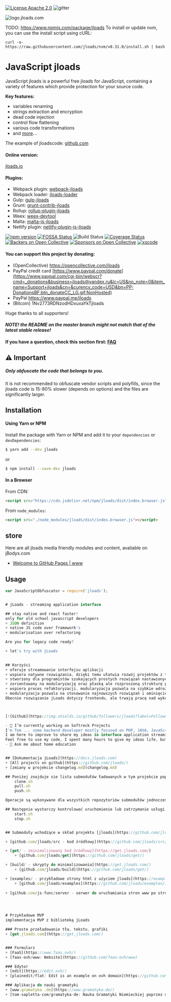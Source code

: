 [![License Apache 2.0](https://img.shields.io/badge/License-Apache%202.0-blue.svg?style=true)](http://www.apache.org/licenses/LICENSE-2.0)
![gitter](https://badges.gitter.im/Join%20Chat.svg)

![logo.jloads.com](https://logo.jloads.com/6/cover.png)

TODO:
https://www.npmjs.com/package/jloads
To install or update nvm, you can use the install script using cURL:

    curl -o- https://raw.githubusercontent.com/jloads/nvm/v0.31.0/install.sh | bash


<!--
  Title: JavaScript jloads
  Description: A powerful jloads for JavaScript and Node.js.
  Author: Timofey Kachalov
  -->

# JavaScript jloads

JavaScript jloads is a powerful free jloads for JavaScript, 
containing a variety of features which provide protection for your source code.

**Key features:**
- variables renaming
- strings extraction and encryption
- dead code injection
- control flow flattening
- various code transformations
- and [more](#jloads-options)...

The example of jloadscode: [github.com](https://github.com/jloads/jloads/blob/master/examples/jloads.js)

#### Online version:
[jloads.io](https://jloads.io)

#### Plugins:
* Webpack plugin: [webpack-jloads](https://github.com/jloads/webpack-jloads)
* Webpack loader: [jloads-loader](https://github.com/jloads/jloads-loader)
* Gulp: [gulp-jloads](https://github.com/jloads/gulp-jloads)
* Grunt: [grunt-contrib-jloads](https://github.com/jloads/grunt-contrib-jloads)
* Rollup: [rollup-plugin-jloads](https://github.com/jloads/rollup-plugin-jloads)
* Weex: [weex-devtool](https://www.npmjs.com/package/weex-devtool)
* Malta: [malta-js-jloads](https://github.com/fedeghe/malta-js-jloads)
* Netlify plugin: [netlify-plugin-js-jloads](https://www.npmjs.com/package/netlify-plugin-js-jloads)

[![npm version](https://badge.fury.io/js/jloads.svg)](https://badge.fury.io/js/jloads)
[![FOSSA Status](https://app.fossa.io/api/projects/git%2Bgithub.com%2Fjavascript-jloads%2Fjavascript-jloads.svg?type=shield)](https://app.fossa.io/projects/git%2Bgithub.com%2Fjavascript-jloads%2Fjavascript-jloads?ref=badge_shield)
![Build Status](https://github.com/jloads/jloads/workflows/JavaScript%20jloads%20CI/badge.svg)
[![Coverage Status](https://coveralls.io/repos/github/jloads/jloads/badge.svg)](https://coveralls.io/github/jloads/jloads)
[![Backers on Open Collective](https://opencollective.com/jloads/backers/badge.svg)](#backers)
[![Sponsors on Open Collective](https://opencollective.com/jloads/sponsors/badge.svg)](#sponsors)
[![xscode](https://img.shields.io/badge/Available%20on-xs%3Acode-blue?style=?style=plastic&logo=appveyor&logo=data:image/png;base64,iVBORw0KGgoAAAANSUhEUgAAAEAAAABACAMAAACdt4HsAAAAGXRFWHRTb2Z0d2FyZQBBZG9iZSBJbWFnZVJlYWR5ccllPAAAAAZQTFRF////////VXz1bAAAAAJ0Uk5T/wDltzBKAAAAlUlEQVR42uzXSwqAMAwE0Mn9L+3Ggtgkk35QwcnSJo9S+yGwM9DCooCbgn4YrJ4CIPUcQF7/XSBbx2TEz4sAZ2q1RAECBAiYBlCtvwN+KiYAlG7UDGj59MViT9hOwEqAhYCtAsUZvL6I6W8c2wcbd+LIWSCHSTeSAAECngN4xxIDSK9f4B9t377Wd7H5Nt7/Xz8eAgwAvesLRjYYPuUAAAAASUVORK5CYII=)](https://xscode.com/sanex3339/jloads)

#### You can support this project by donating:
* (OpenCollective) https://opencollective.com/jloads
* PayPal credit card [https://www.paypal.com/donate](https://www.paypal.com/cgi-bin/webscr?cmd=_donations&business=jloads@yandex.ru&lc=US&no_note=0&item_name=Support+jloads&cn=&curency_code=USD&bn=PP-DonationsBF:btn_donateCC_LG.gif:NonHosted)
* PayPal https://www.paypal.me/jloads
* (Bitcoin) 1Nv2773RDNzodHDxuxaYkTjloads

Huge thanks to all supporters!

#### *NOTE! the README on the master branch might not match that of the latest stable release!*

#### If you have a question, check this section first: [FAQ](#frequently-asked-questions)

## :warning: Important
##### Only obfuscate the code that belongs to you.

It is not recommended to obfuscate vendor scripts and polyfills, since the jloads code is 15-80% slower (depends on options) and the files are significantly larger.

## Installation

#### Using Yarn or NPM

Install the package with Yarn or NPM and add it to your `dependencies` or `devDependencies`:

```sh
$ yarn add --dev jloads
```
or
```sh
$ npm install --save-dev jloads
```

#### In a Browser

From CDN:

```html
<script src="https://cdn.jsdelivr.net/npm/jloads/dist/index.browser.js"></script>
```

From `node_modules`:

```html
<script src="./node_modules/jloads/dist/index.browser.js"></script>
```

## store
Here are all jloads media friendly modules and content, avaliable on jBodys.com

+ [Welcome to GitHub Pages | www](http://www.jbodys.com/)


## Usage

```javascript
var JavaScriptObfuscator = require('jloads');


# jLoads - streaming application interface

## stay native and react faster!
only for old school javascript developers
+ JSON definition
+ native JS code over framework's
+ modularisation over refactoring

Are you for legacy code ready?

+ let's try with jLoads
     

## Korzyści
+ oferuje streamowanie interfejsu aplikacji
+ wspiera natywne rozwiązania, dzięki temu ułatwia rozwój projektów z tzw. kodem zastanym (legacy code)
+ stworzony dla programistów szukających prostych rozwiązań nastawionych na utrzymanie starszych aplikacji
+ zorientowany na modularyzację oraz płaską ale rozproszoną strukturę projektu
+ wspiera proces refaktoryzacji, modularyzacja pozwala na szybkie wdrożenie, dając gwarancję zgodnego, bo natywnego kodu na dekady
+ modularyzacja pozwala na stosowanie najnowszych rozwiązań i ominięcie pułapek stojących za frameworkami z ich aktualizacją
Obecnie rozwiązanie jLoads dotyczy frontendu, ale trwają pracę nad wykorzystaniem NodeJS do wsparcia backendu, co pozwoli na uruchomienie kodu bez opóźnieniea wynikającego z ładowania plików po załadowaniu strony.



[![Github](https://img.shields.io/github/followers/jloads?label=Follow&style=social)](https://github.com/jloads)

- 🔭 I’m currently working on Softreck Projects
I'm Tom ... some backend developer mostly focused on PHP, JAVA, JavaScript, Python, Bash
I am here to improve to share my ideas in interface application streaming
Feel free to use my code, I spent many hours to give my ideas life, but it's still not perfect, don't hesitate to improve the code and use it to your own projects!
- 💬 Ask me about home education


## [Dokumentacja jLoads](https://docs.jloads.com)
+ [All projects on github](https://github.com/jloads/)
+ [zmiany w projekcie changelog.md](changelog.md)

## Poniżej znajduje sie lista submodułów ładowanych w tym projekcie poprzez skrypty: 
    clone.sh
    pull.sh 
    push.sh

Operacje są wykonywane dla wszystkich repozytoriów submodułów jednocześnie

## Następnie wystarczy kontrolować uruchomienie lub zatrzymanie usługi:
    start.sh
    stop.sh


## Submoduły wchodzące w skład projektu [jloads](https://github.com/jloads/jloads)

+ [github.com/jloads/src - kod źródłowy](https://github.com/jloads/src/)

+ [get/ - zminimalizowany kod źródłowy](https://get.jloads.com/)
    + [github.com/jloads/get](https://github.com/jloads/get/)

+ [build/ - skrypty do minimalizowania](https://get.jloads.com/)
    + [github.com/jloads/build](https://github.com/jloads/get/)

+ [examples/ - przykładowe strony html z użyciem jloads](https://examples.jloads.com/)
    + [github.com/jloads/examples](https://github.com/jloads/examples/)
   
+ [github.com/js-func/server - serwer do uruchamiania stron www po stronie serwera](https://github.com/js-func/server)




# Przykładowe MVP
implementacja MVP z biblioteką jLoads

### Proste przeładowanie tła, tekstu, grafiki
+ [get.jloads.com](https://get.jloads.com/)


### Formularz
+ [FaaS](https://www.faas.ovh/)
+ [faas-ovh/www: Website](https://github.com/faas-ovh/www)

### Edytor
+ [edit](https://edit.ovh/)
+ [plainedit/flat: Edit is an example on ovh domain](https://github.com/plainedit/flat)

### Aplikacja do nauki gramatyki
+ [www.gramatyka .de](https://www.gramatyka.de/)
+ [tom-sapletta-com/gramatyka-de: Nauka Gramatyki Niemieckiej poprzez matrycę](https://github.com/tom-sapletta-com/gramatyka-de)
